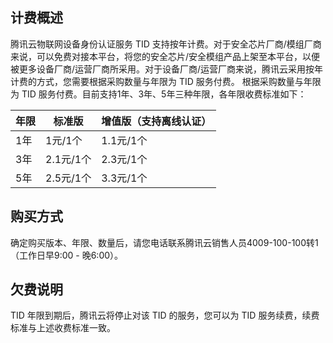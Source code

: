 ## 计费概述
腾讯云物联网设备身份认证服务 TID 支持按年计费。对于安全芯片厂商/模组厂商来说，可以免费对接本平台，将您的安全芯片/安全模组产品上架至本平台，以便被更多设备厂商/运营厂商所采用。对于设备厂商/运营厂商来说，腾讯云采用按年计费的方式，您需要根据采购数量与年限为 TID 服务付费。
根据采购数量与年限为 TID 服务付费。目前支持1年、3年、5年三种年限，各年限收费标准如下：

| 年限 | 标准版  | 增值版（支持离线认证） |
| ---------------------------------------- | ---- | ----------- |
| 1年                                       | 1元/1个    | 1.1元/1个         |
| 3年                                       | 2.1元/1个  | 2.3元/1个         |
| 5年                                       | 2.5元/1个  | 3.3元/1个         |


## 购买方式
确定购买版本、年限、数量后，请您电话联系腾讯云销售人员4009-100-100转1（工作日早9:00 - 晚6:00）。

## 欠费说明
TID 年限到期后，腾讯云将停止对该 TID 的服务，您可以为 TID 服务续费，续费标准与上述收费标准一致。

